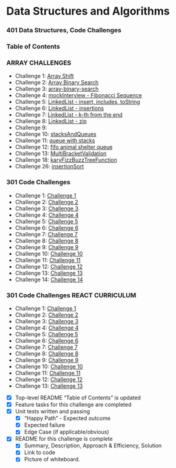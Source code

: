 # Data Structures and Algorithms

### 401 Data Structures, Code Challenges

### Table of Contents

### ARRAY CHALLENGES

- Challenge 1: [Array Shift](javascript/code-challenges/arrayShift)
- Challenge 2: [Array Binary Search](javascript/code-challenges/arrayBinarySearch)
- Challenge 3: [array-binary-search](javascript/code-challenges/arrayBinarySearch)
- Challenge 4: [mockInterview - Fibonacci Sequence](javascript/code-challenges/fibonacciSequence)
- Challenge 5: [LinkedList - insert, includes, toString](javascript/Data-Structures/linkedList)
- Challenge 6: [LinkedList - insertions](javascript/Data-Structures/linkedList)
- Challenge 7: [LinkedList - k-th from the end](javascript/Data-Structures/linkedList)
- Challenge 8: [LinkedList - zip](javascript/Data-Structures/linkedList)
- Challenge 9:
- Challenge 10: [stacksAndQueues](javascript/Data-Structures/stacksAndQueues)
- Challenge 11: [queue with stacks](javascript/Data-Structures/queueWithStacks)
- Challenge 12: [fifo animal shelter queue](javascript/code-challenges/fifoAnimalShelter)
- Challenge 13: [MultiBracketValidation](javascript/code-challenges/multiBracketValidation)
- Challenge 18: [karyFizzBuzzTreeFunction](javascript/code-challenges/fizzBuzzTree)
- Challenge 26: [insertionSort](javascript/code-challenges/insertionSort)

### 301 Code Challenges

- Challenge 1: [Challenge 1](code-challenges/)
- Challenge 2: [Challenge 2](code-challenges/)
- Challenge 3: [Challenge 3](code-challenges/)
- Challenge 4: [Challenge 4](code-challenges/)
- Challenge 5: [Challenge 5](code-challenges/)
- Challenge 6: [Challenge 6](code-challenges/)
- Challenge 7: [Challenge 7](code-challenges/)
- Challenge 8: [Challenge 8](code-challenges/)
- Challenge 9: [Challenge 9](code-challenges/)
- Challenge 10: [Challenge 10](code-challenges/)
- Challenge 11: [Challenge 11](code-challenges/)
- Challenge 12: [Challenge 12](code-challenges/)
- Challenge 13: [Challenge 13](code-challenges/)
- Challenge 14: [Challenge 14](code-challenges/)

### 301 Code Challenges REACT CURRICULUM

- Challenge 1: [Challenge 1](code-challenges02/)
- Challenge 2: [Challenge 2](code-challenges02/)
- Challenge 3: [Challenge 3](code-challenges02/)
- Challenge 4: [Challenge 4](code-challenges02/)
- Challenge 5: [Challenge 5](code-challenges02/)
- Challenge 6: [Challenge 6](code-challenges02/)
- Challenge 7: [Challenge 7](code-challenges02/)
- Challenge 8: [Challenge 8](code-challenges02/)
- Challenge 9: [Challenge 9](code-challenges02/)
- Challenge 10: [Challenge 10](code-challenges02/)
- Challenge 11: [Challenge 11](code-challenges02/)
- Challenge 12: [Challenge 12](code-challenges02/)
- Challenge 13: [Challenge 13](code-challenges02/)

- [x] Top-level README “Table of Contents” is updated
- [x] Feature tasks for this challenge are completed
- [x] Unit tests written and passing
  - [x] “Happy Path” - Expected outcome
  - [x] Expected failure
  - [x] Edge Case (if applicable/obvious)
- [x] README for this challenge is complete
  - [x] Summary, Description, Approach & Efficiency, Solution
  - [x] Link to code
  - [x] Picture of whiteboard.
